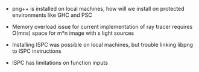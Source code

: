 - png++ is installed on local machines, how will we install on protected environments like GHC and PSC

- Memory overload issue for current implementation of ray tracer requires O(mns) space for m*n image with s light sources

- Installing ISPC was possible on local machines, but trouble linking libpng to ISPC instructions

- ISPC has limitations on function inputs
